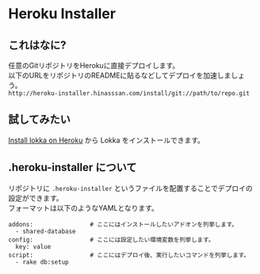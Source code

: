 # Heroku Installer

## これはなに?

任意のGitリポジトリをHerokuに直接デプロイします。  
以下のURLをリポジトリのREADMEに貼るなどしてデプロイを加速しましょう。  
`http://heroku-installer.hinasssan.com/install/git://path/to/repo.git`

## 試してみたい

 [Install lokka on Heroku](http://heroku-installer.hinasssan.com/install/git://github.com/hinasssan/lokka-heroku)
 から Lokka をインストールできます。  


## .heroku-installer について

リポジトリに `.heroku-installer` というファイルを配置することでデプロイの設定ができます。  
フォーマットは以下のようなYAMLとなります。

    addons:                # ここにはインストールしたいアドオンを列挙します。
      - shared-database
    config:                # ここには設定したい環境変数を列挙します。
      key: value
    script:                # ここにはデプロイ後、実行したいコマンドを列挙します。
      - rake db:setup
